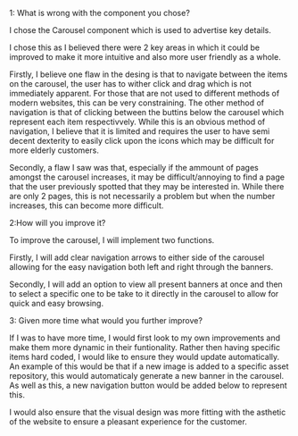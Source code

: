 1: What is wrong with the component you chose?

I chose the Carousel component which is used to advertise key details.

I chose this as I believed there were 2 key areas in which it could be improved to make it more intuitive and also more user friendly as a whole.

Firstly, I believe one flaw in the desing is that to navigate between the items on the carousel, the user has to wither click and drag which is not immediately apparent.
For those that are not used to different methods of modern websites, this can be very constraining.
The other method of navigation is that of clicking between the buttins below the carousel which represent each item respectivvely. While this is an obvious method of navigation,
I believe that it is limited and requires the user to have semi decent dexterity to easily click upon the icons which may be difficult for more elderly customers.

Secondly, a flaw I saw was that, especially if the ammount of pages amongst the carousel increases, it may be difficult/annoying to find a page that the user previously
spotted that they may be interested in. While there are only 2 pages, this is not necessarily a problem but when the number increases, this can become more difficult.

2:How will you improve it?

To improve the carousel, I will implement two functions.

Firstly, I will add clear navigation arrows to either side of the carousel allowing for the easy navigation both left and right through the banners.

Secondly, I will add an option to view all present banners at once and then to select a specific one to be take to it directly in the carousel to allow for quick and
easy browsing.

3: Given more time what would you further improve?

If I was to have more time, I would first look to my own improvements and make them more dynamic in their funtionality.
Rather then having specific items hard coded, I would like to ensure they would update automatically. An example of this would be that if a new image is added
to a specific asset repository, this would automaticaly generate a new banner in the carousel. As well as this, a new navigation button would be added below to represent this.

I would also ensure that the visual design was more fitting with the asthetic of the website to ensure a pleasant experience for the customer.
